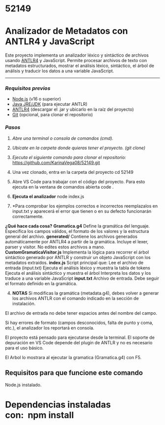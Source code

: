 # 52149
# Analizador de Metadatos con ANTLR4 y JavaScript

Este proyecto implementa un analizador léxico y sintáctico de archivos usando [ANTLR4](https://www.antlr.org/) y JavaScript. Permite procesar archivos de texto con metadatos estructurados, mostrar el análisis léxico, sintáctico, el árbol de análisis y traducir los datos a una variable JavaScript.

---

### *Requisitos previos*

- [Node.js](https://nodejs.org/) (v16 o superior)
- [Java JRE/JDK](https://adoptium.net/) (para ejecutar ANTLR)
- [ANTLR4](https://www.antlr.org/download.html) (descargar el .jar y ubicarlo en la raíz del proyecto)
- [Git](https://git-scm.com/) (opcional, para clonar el repositorio)

### *Pasos*

1. *Abre una terminal o consola de comandos (cmd).*
2. *Ubícate en la carpeta donde quieras tener el proyecto.
(git clone)* 
3. *Ejecuta el siguiente comando para clonar el repositorio:*
   https://github.com/KarinaVega08/52149.git
4. Una vez clonado, entra en la carpeta del proyecto
    cd 52149
5. Abre VS Code para trabajar con el código del proyecto. Para esto ejecuta en la ventana de comandos abierta
   code .


6. **Ejecuta el analizador**
node index.js
7. *Para comprobar los ejemplos correctos e incorrectos reemplazalos en input.txt y aparecerá el error que tienen o en su defecto funcionarán correctamente.

 **¿Qué hace cada cosa?**
   **Gramatica.g4**
Define la gramática del lenguaje. Especifica los campos válidos, el formato de los valores y la estructura general del archivo.
**generated/**
Contiene los archivos generados automáticamente por ANTLR4 a partir de la gramática. Incluye el lexer, parser y visitor. No edites estos archivos a mano.
   **CustomGramaticaVisitor.js**
Implementa la lógica para recorrer el árbol sintáctico generado por ANTLR y construir un objeto JavaScript con los metadatos extraídos.
   **index.js**
Script principal que:
    Lee el archivo de entrada (input.txt)
    Ejecuta el análisis léxico y muestra la tabla de tokens
    Ejecuta el análisis sintáctico y muestra el árbol
    Interpreta los datos y los traduce a una variable JavaScript
**input.txt**
Archivo de entrada. Debe seguir el formato definido en la gramática.

4. **NOTAS**
Si modificas la gramática (metadata.g4), debes volver a generar los archivos ANTLR con el comando indicado en la sección de instalación.

El archivo de entrada no debe tener espacios antes del nombre del campo.

Si hay errores de formato (campos desconocidos, falta de punto y coma, etc.), el analizador los reportará en consola.

El proyecto está pensado para ejecutarse desde la terminal. El soporte de depuración en VS Code depende del plugin de ANTLR y no es necesario para el uso básico.

El Arbol lo mostrara al ejecutar la gramatica (Gramatica.g4) con F5.

## Requisitos para que funcione este comando
Node.js instalado.
# Dependencias instaladas con:  npm install
